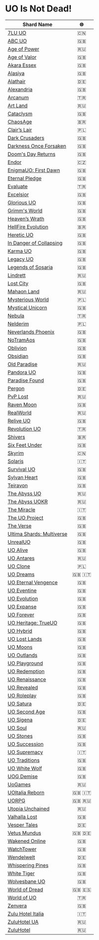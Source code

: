 # UO Is Not Dead!

| Shard Name                                                                | :globe_with_meridians: |
| ------------------------------------------------------------------------- | :--------------------: |
| [7LU UO](http://www.7lu.com/)                                             |          :cn:          |
| [ABC UO](http://www.abcuo.com/)                                           |          :gb:          |
| [Age of Power](https://aop.x-mx.net)                                      |          :ru:          |
| [Age of Valor](http://www.uovalor.com/)                                   |          :gb:          |
| [Akara Essex](http://www.akaraessex.com/)                                 |          :gb:          |
| [Alasiya](http://uo.alasiya.net/)                                         |          :gb:          |
| [Alathair](http://www.alathair.de/)                                       |          :de:          |
| [Alexandria](http://www.easyuo.com/)                                      |          :gb:          |
| [Arcanum](http://letmegooglethat.com/?q=Arcanum+Ultima+Online+PvP+Server) |          :tr:          |
| [Art Land](http://art.sytes.net/)                                         |          :ru:          |
| [Cataclysm](http://www.cataclysmuo.com/)                                  |          :gb:          |
| [ChaosAge](https://chaosage.com.br/)                                      |        :brazil:        |
| [Clair’s Lair](http://www.uo-cl.com/)                                     |        :poland:        |
| [Dark Crusaders](http://www.darkcrusaders-uo.webs.com/)                   |          :gb:          |
| [Darkness Once Forsaken](http://darkness-once-forsaken.com)               |          :gb:          |
| [Doom's Day Returns](https://doomsdayreturns.webs.com)                    |          :gb:          |
| [Endor](http://www.endor.cz/)                                             |    :czech_republic:    |
| [EnigmaUO: First Dawn](http://www.enigmauo.com/)                          |          :gb:          |
| [Eternal Pledge](http://eternalpledgeuo.webs.com/)                        |          :gb:          |
| [Evaluate](http://eva.gen.tr/)                                            |          :tr:          |
| [Excelsior](http://www.uoex.net/)                                         |          :gb:          |
| [Glorious UO](http://www.gloriousuo.com/)                                 |          :gb:          |
| [Grimm's World](https://jdgeorge2014.wixsite.com/grimmsworld)             |          :gb:          |
| [Heaven’s Wrath](http://grheavenswrath.webs.com/)                         |          :gb:          |
| [HellFire Evolution](http://www.hfshard.com.br/)                          |        :brazil:        |
| [Heretic UO](http://www.hereticuo.com)                                    |          :gb:          |
| [In Danger of Collapsing](http://www.mondains.com/)                       |          :gb:          |
| [Karma UO](https://karmauo.com)                                           |          :gb:          |
| [Legacy UO](http://legacy-uo.com/)                                        |          :gb:          |
| [Legends of Sosaria](https://www.legendsofsosaria.com)                    |          :gb:          |
| [Lindrett](http://lindrett.ru/)                                           |          :ru:          |
| [Lost City](http://www.lostcityshard.com/)                                |          :gb:          |
| [Mahaon Land](http://mahaon.land/)                                        |          :ru:          |
| [Mysterious World](http://www.mw-shard.pl/)                               |        :poland:        |
| [Mystical Unicorn](https://mu2ndcoming.wixsite.com/mysticalunicorn)       |          :gb:          |
| [Nebula](http://www.nebula.web.tr/)                                       |          :tr:          |
| [Nelderim](http://www.nelderim.org/)                                      |        :poland:        |
| [Neverlands Phoenix](http://www.neverlandsphoenix.org/)                   |          :gb:          |
| [NoTramAos](http://notramaos.com)                                         |          :gb:          |
| [Oblivion](http://oblivionshard.wikidot.com/)                             |          :gb:          |
| [Obsidian](http://dxgaming.com/obsidian/status.php)                       |          :gb:          |
| [Old Paradise](http://oldp.net/)                                          |          :ru:          |
| [Pandora UO](http://www.pandorauo.com/)                                   |          :gb:          |
| [Paradise Found](http://paradisefounduo.com/content.php)                  |          :gb:          |
| [Pergon](http://www.welt-pergon.de/)                                      |          :de:          |
| [PvP Lost](http://pvp-lost.ru/)                                           |          :ru:          |
| [Raven Moon](https://uoravenmoon.wixsite.com/website)                     |          :gb:          |
| [RealWorld](http://www.realworld.su/)                                     |          :ru:          |
| [Relive UO](https://reliveuo.com)                                         |          :gb:          |
| [Revolution UO](http://www.revolutionuo.net/)                             |          :tr:          |
| [Shivers](http://www.shiversshard.com.br/)                                |        :brazil:        |
| [Six Feet Under](http://www.sixfeetundershard.webs.com/)                  |          :gb:          |
| [Skyrim](http://www.myuo.info/)                                           |          :cn:          |
| [Solaris](http://www.pregnasoft.com/solaris/)                             |          :it:          |
| [Survival UO](http://survivaluo.com)                                      |          :gb:          |
| [Sylvan Heart](http://www.sylvandreams.co.uk/)                            |          :gb:          |
| [Teiravon](http://www.teiravon3.com/)                                     |          :gb:          |
| [The Abyss UO](http://uo.theabyss.ru/)                                    |          :ru:          |
| [The Abyss UOKR](http://runuo.theabyss.ru/)                               |          :ru:          |
| [The Miracle](http://www.themiracleshard.com/)                            |          :it:          |
| [The UO Project](https://www.theuoproject.com)                            |          :gb:          |
| [The Verse](http://theverse.forumotion.com)                               |          :gb:          |
| [Ultima Shards: Multiverse](https://ultima-shards.com)                    |          :gb:          |
| [UnrealUO](http://uo.unreal.us/)                                          |          :gb:          |
| [UO Alive](https://uoalive.com)                                           |          :gb:          |
| [UO Antares](http://bestuo.ru/)                                           |          :ru:          |
| [UO Clone](http://www.uoclone.pl/)                                        |        :poland:        |
| [UO Dreams](http://www.uodreams.com)                                      |       :gb: :it:        |
| [UO Eternal Vengence](http://uoevhome.webs.com/)                          |          :gb:          |
| [UO Eventine](http://www.uoeventine.com)                                  |          :gb:          |
| [UO Evolution](http://www.uoevolution.com/)                               |          :gb:          |
| [UO Expanse](http://www.uoexpanse.com/)                                   |          :gb:          |
| [UO Forever](http://www.uoforever.com/)                                   |          :gb:          |
| [UO Heritage: TrueUO](https://trueuo.com/)                                |          :gb:          |
| [UO Hybrid](http://www.uohybrid.com/)                                     |          :gb:          |
| [UO Lost Lands](https://uolostlands.com)                                  |          :gb:          |
| [UO Moons](http://www.uomoons.com)                                        |          :gb:          |
| [UO Outlands](https://uooutlands.com)                                     |          :gb:          |
| [UO Playground](http://uoplayground.weebly.com/)                          |          :gb:          |
| [UO Redemption](http://www.uoredemption.com/)                             |          :gb:          |
| [UO Renaissance](http://www.uorenaissance.com/)                           |          :gb:          |
| [UO Revealed](http://uorevealed.com/)                                     |          :gb:          |
| [UO Roleplay](http://www.uoroleplay.com/)                                 |          :gb:          |
| [UO Satura](http://uo-satura.com)                                         |          :de:          |
| [UO Second Age](http://www.uosecondage.com/)                              |          :gb:          |
| [UO Sigena](http://www.uosigena.de/)                                      |          :de:          |
| [UO Soul](http://ultima-online.at.ua/)                                    |          :ru:          |
| [UO Stones](https://uostones.ucoz.net)                                    |          :gb:          |
| [UO Succession](https://www.uosuccession.com)                             |          :gb:          |
| [UO Supremacy](http://www.uosupremacy.it)                                 |          :it:          |
| [UO Traditions](http://www.uotraditions.com/)                             |          :gb:          |
| [UO White Wolf](http://www.uowhitewolf.com/)                              |          :gb:          |
| [UOG Demise](https://www.uogdemise.com)                                   |          :gb:          |
| [UoGames](http://uogames.ru/)                                             |          :ru:          |
| [UOItalia Reborn](https://www.uoitalia.net/en/)                           |       :gb: :it:        |
| [UORPG](http://en.uorpg.net/)                                             |       :gb: :ru:        |
| [Utopia Unchained](http://uounchained.ru)                                 |          :ru:          |
| [Valhalla Lost](http://valhallalost.com/)                                 |          :gb:          |
| [Vesper Tales](http://www.vespertales.de/)                                |          :de:          |
| [Vetus Mundus](http://www.vetus-mundus.de/)                               |       :gb: :de:        |
| [Wakened Online](http://www.wakened.net/)                                 |          :gb:          |
| [WatchTower](http://uowaw.com)                                            |          :gb:          |
| [Wendelwelt](http://www.wendelwelt.net/features.php)                      |          :de:          |
| [Whispering Pines](http://wpshard.com/)                                   |          :gb:          |
| [White Tiger](https://white-tiger.rpg-board.net)                          |          :gb:          |
| [Wolvesbane UO](http://wolvesbaneuo.x10host.com)                          |          :gb:          |
| [World of Dread](http://www.worldofdread.com/)                            |       :gb: :es:        |
| [World of UO](http://www.worldofuo.com/)                                  |          :tr:          |
| [Zenvera](https://zenvera.com/)                                           |          :gb:          |
| [Zulu Hotel Italia](https://www.zhi.it/)                                  |          :it:          |
| [ZuluHotel UA](http://zuluhotel.net.ua/)                                  |          :ru:          |
| [ZuluHotel](http://zuluhotel.net/)                                        |          :ru:          |
